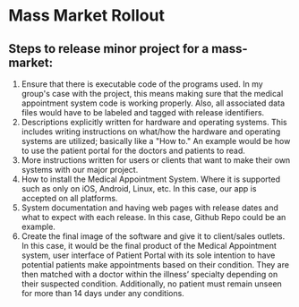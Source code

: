 # Mass Market Rollout

## Steps to release minor project for a mass-market:

1) Ensure that there is executable code of the programs used. In my group's case with the project, this means making sure that the medical appointment system code is  working properly. Also, all associated data files would have to be labeled and tagged with release identifiers.
2) Descriptions explicitly written for hardware and operating systems. This includes writing instructions on what/how the hardware and operating systems are utilized; basically like a "How to." An example would be how to use the patient portal for the doctors and patients to read.
3) More instructions written for users or clients that want to make their own systems with our major project.
4) How to install the Medical Appointment System. Where it is supported such as only on iOS, Android, Linux, etc. In this case, our app is accepted on all platforms.
5) System documentation and having web pages with release dates and what to expect with each release. In this case, Github Repo could be an example.
6) Create the final image of the software and give it to client/sales outlets. In this case, it would be the final product of the Medical Appointment system, user interface of Patient Portal with its sole intention to have potential patients make appointments based on their condition. They are then matched with a doctor within the illness’ specialty depending on their suspected condition. Additionally, no patient must remain unseen for more than 14 days under any conditions.